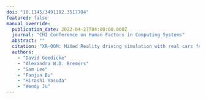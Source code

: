 ```yaml
---
doi: "10.1145/3491102.3517704"
featured: false
manual_override:
  publication_date: 2022-04-27T04:00:00.000Z
  journal: "CHI Conference on Human Factors in Computing Systems"
  abstract: ""
  citation: "XR-OOM: MiXed Reality driving simulation with real cars for research and design (2022)"
  authors:
    - "David Goedicke"
    - "Alexandra W.D. Bremers"
    - "Sam Lee"
    - "Fanjun Bu"
    - "Hiroshi Yasuda"
    - "Wendy Ju"
---
```


<!-- You can add additional content about this publication here if needed -->
